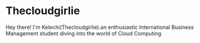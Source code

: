 # Thecloudgirlie
Hey there! I'm Kelechi(Thecloudgirlie).an enthusiastic International Business Management student diving into the world of Cloud Computing
